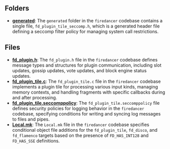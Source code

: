 ## Folders
- **[generated](plugin/generated.driver.md)**: The `generated` folder in the `firedancer` codebase contains a single file, `fd_plugin_tile_seccomp.h`, which is a generated header file defining a seccomp filter policy for managing system call restrictions.

## Files
- **[fd_plugin.h](plugin/fd_plugin.h.driver.md)**: The `fd_plugin.h` file in the `firedancer` codebase defines message types and structures for plugin communication, including slot updates, gossip updates, vote updates, and block engine status updates.
- **[fd_plugin_tile.c](plugin/fd_plugin_tile.c.driver.md)**: The `fd_plugin_tile.c` file in the `firedancer` codebase implements a plugin tile for processing various input kinds, managing memory contexts, and handling fragments with specific callbacks during and after processing.
- **[fd_plugin_tile.seccomppolicy](plugin/fd_plugin_tile.seccomppolicy.driver.md)**: The `fd_plugin_tile.seccomppolicy` file defines security policies for logging behavior in the `firedancer` codebase, specifying conditions for writing and syncing log messages to files and pipes.
- **[Local.mk](plugin/Local.mk.driver.md)**: The `Local.mk` file in the `firedancer` codebase specifies conditional object file additions for the `fd_plugin_tile`, `fd_disco`, and `fd_flamenco` targets based on the presence of `FD_HAS_INT128` and `FD_HAS_SSE` definitions.
